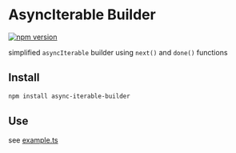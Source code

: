# AsyncIterable Builder

[![npm version](https://img.shields.io/npm/v/async-iterable-builder.svg?style=flat-square)](https://www.npmjs.org/package/async-iterable-builder)

simplified `asyncIterable` builder using `next()` and `done()` functions


## Install

```bash
npm install async-iterable-builder
```

## Use

see [example.ts](./example.ts)
